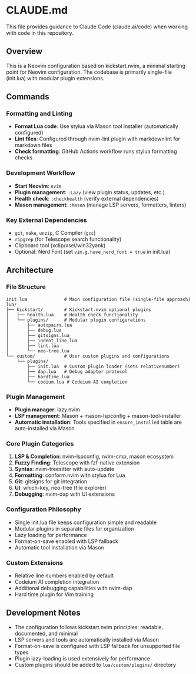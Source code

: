 # CLAUDE.md

This file provides guidance to Claude Code (claude.ai/code) when working with code in this repository.

## Overview

This is a Neovim configuration based on kickstart.nvim, a minimal starting point for Neovim configuration. The codebase is primarily single-file (init.lua) with modular plugin extensions.

## Commands

### Formatting and Linting
- **Format Lua code**: Use stylua via Mason tool installer (automatically configured)
- **Lint files**: Configured through nvim-lint plugin with markdownlint for markdown files
- **Check formatting**: GitHub Actions workflow runs stylua formatting checks

### Development Workflow
- **Start Neovim**: `nvim`
- **Plugin management**: `:Lazy` (view plugin status, updates, etc.)
- **Health check**: `:checkhealth` (verify external dependencies)
- **Mason management**: `:Mason` (manage LSP servers, formatters, linters)

### Key External Dependencies
- `git`, `make`, `unzip`, C Compiler (`gcc`)
- `ripgrep` (for Telescope search functionality)
- Clipboard tool (xclip/xsel/win32yank)
- Optional: Nerd Font (set `vim.g.have_nerd_font = true` in init.lua)

## Architecture

### File Structure
```
init.lua              # Main configuration file (single-file approach)
lua/
├── kickstart/        # Kickstart.nvim optional plugins
│   ├── health.lua    # Health check functionality
│   └── plugins/      # Modular plugin configurations
│       ├── autopairs.lua
│       ├── debug.lua
│       ├── gitsigns.lua
│       ├── indent_line.lua
│       ├── lint.lua
│       └── neo-tree.lua
└── custom/           # User custom plugins and configurations
    └── plugins/
        ├── init.lua  # Custom plugin loader (sets relativenumber)
        ├── dap.lua   # Debug adapter protocol
        ├── hardtime.lua
        └── codium.lua # Codeium AI completion
```

### Plugin Management
- **Plugin manager**: lazy.nvim
- **LSP management**: Mason + mason-lspconfig + mason-tool-installer
- **Automatic installation**: Tools specified in `ensure_installed` table are auto-installed via Mason

### Core Plugin Categories
1. **LSP & Completion**: nvim-lspconfig, nvim-cmp, mason ecosystem
2. **Fuzzy Finding**: Telescope with fzf-native extension
3. **Syntax**: nvim-treesitter with auto-update
4. **Formatting**: conform.nvim with stylua for Lua
5. **Git**: gitsigns for git integration
6. **UI**: which-key, neo-tree (file explorer)
7. **Debugging**: nvim-dap with UI extensions

### Configuration Philosophy
- Single init.lua file keeps configuration simple and readable
- Modular plugins in separate files for organization
- Lazy loading for performance
- Format-on-save enabled with LSP fallback
- Automatic tool installation via Mason

### Custom Extensions
- Relative line numbers enabled by default
- Codeium AI completion integration
- Additional debugging capabilities with nvim-dap
- Hard time plugin for Vim training

## Development Notes

- The configuration follows kickstart.nvim principles: readable, documented, and minimal
- LSP servers and tools are automatically installed via Mason
- Format-on-save is configured with LSP fallback for unsupported file types
- Plugin lazy-loading is used extensively for performance
- Custom plugins should be added to `lua/custom/plugins/` directory